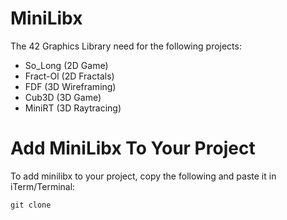 # MiniLibx

The 42 Graphics Library need for the following projects:

- So_Long (2D Game)
- Fract-Ol (2D Fractals)
- FDF (3D Wireframing)
- Cub3D (3D Game)
- MiniRT (3D Raytracing)

# Add MiniLibx To Your Project

To add minilibx to your project, copy the following and paste it in iTerm/Terminal:
```
git clone 
```
